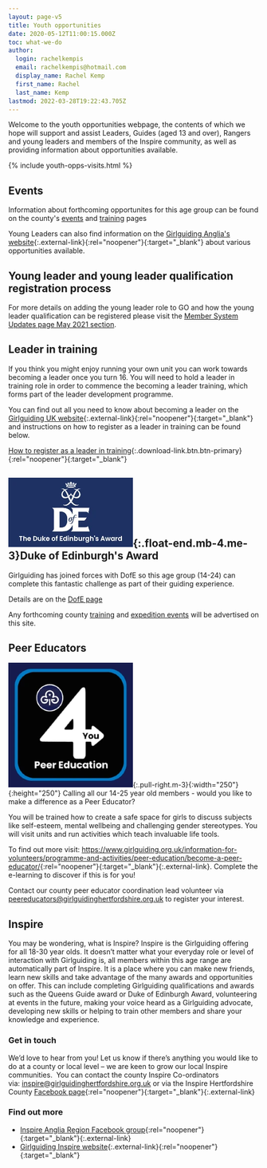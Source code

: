 ```yaml
---
layout: page-v5
title: Youth opportunities
date: 2020-05-12T11:00:15.000Z
toc: what-we-do
author:
  login: rachelkempis
  email: rachelkempis@hotmail.com
  display_name: Rachel Kemp
  first_name: Rachel
  last_name: Kemp
lastmod: 2022-03-28T19:22:43.705Z
---
```

Welcome to the youth opportunities webpage, the contents of which we hope will support and assist Leaders, Guides (aged 13 and over), Rangers and young leaders and members of the Inspire community, as well as providing information about opportunities available.

{% include youth-opps-visits.html %}

## Events

Information about forthcoming opportunites for this age group can be found on the county's [events](/events/) and [training](/training/) pages

Young Leaders can also find information on the [Girlguiding Anglia's website](https://www.girlguiding-anglia.org.uk/young-leader-opportunities){:.external-link}{:rel="noopener"}{:target="_blank"} about various opportunities available.

## Young leader and young leader qualification registration process

For more details on adding the young leader role to GO and how the young leader qualification can be registered please visit the [Member System Updates page May 2021 section](/membership-system-updates/2021/#change-in-young-leader-and-ylq-registration-process).

## Leader in training

If you think you might enjoy running your own unit you can work towards becoming a leader once you turn 16.  You will need to hold a leader in training role in order to commence the becoming a leader training, which forms part of the leader development programme.

You can find out all you need to know about becoming a leader on the [Girlguiding UK website](https://www.girlguiding.org.uk/making-guiding-happen/learning-and-development/leadership-skills/become-a-girlguiding-leader/){:.external-link}{:rel="noopener"}{:target="_blank"} and instructions on how to register as a leader in training can be found below.  

[How to register as a leader in training](/assets/docs/2022/how-to-register-as-a-lit.pdf){:.download-link.btn.btn-primary}{:rel="noopener"}{:target="_blank"}

## ![Duke of Edinburgh's Award Scheme logo](/assets/images/2023/06/duke-of-edinburgh.webp){:.float-end.mb-4.me-3}Duke of Edinburgh's Award

Girlguiding has joined forces with DofE so this age group (14-24) can complete this fantastic challenge as part of their guiding experience.

Details are on the [DofE page](https://www.girlguidinghertfordshire.org.uk/youth-opportunities/dofe/)

Any forthcoming county [training](/training/) and [expedition events](/events/) will be advertised on this site.

## Peer Educators

![Peer Educator Poster](/assets/images/2023/06/peer-educator.webp){:.pull-right.m-3}{:width="250"}{:height="250"}
Calling all our 14-25 year old members - would you like to make a difference as a Peer Educator?

You will be trained how to create a safe space for girls to discuss subjects like self-esteem, mental wellbeing and challenging gender stereotypes. You will visit units and run activities which teach invaluable life tools.

To find out more visit: <https://www.girlguiding.org.uk/information-for-volunteers/programme-and-activities/peer-education/become-a-peer-educator/>{:rel="noopener"}{:target="_blank"}{:.external-link}. Complete the e-learning to discover if this is for you!

Contact our county peer educator coordination lead volunteer via <peereducators@girlguidinghertfordshire.org.uk> to register your interest.

## Inspire

You may be wondering, what is Inspire? Inspire is the Girlguiding offering for all 18-30 year olds. It doesn’t matter what your everyday role or level of interaction with Girlguiding is, all members within this age range are automatically part of Inspire. It is a place where you can make new friends, learn new skills and take advantage of the many awards and opportunities on offer. This can include completing Girlguiding qualifications and awards such as the Queens Guide award or Duke of Edinburgh Award, volunteering at events in the future, making your voice heard as a Girlguiding advocate, developing new skills or helping to train other members and share your knowledge and experience.

### Get in touch

We’d love to hear from you! Let us know if there’s anything you would like to do at a county or local level – we are keen to grow our local Inspire communities.  You can contact the county Inspire Co-ordinators via: <inspire@girlguidinghertfordshire.org.uk> or via the Inspire Hertfordshire County [Facebook page](https://www.facebook.com/Girlguiding-Inspire-Hertfordshire-County-102150821734797){:rel="noopener"}{:target="_blank"}{:.external-link}

### Find out more

- [Inspire Anglia Region Facebook group](https://www.facebook.com/groups/472146129995847){:rel="noopener"}{:target="_blank"}{:.external-link}
- [Girlguiding Inspire website](https://www.girlguiding.org.uk/what-we-do/inspire/){:.external-link}{:rel="noopener"}{:target="_blank"}

